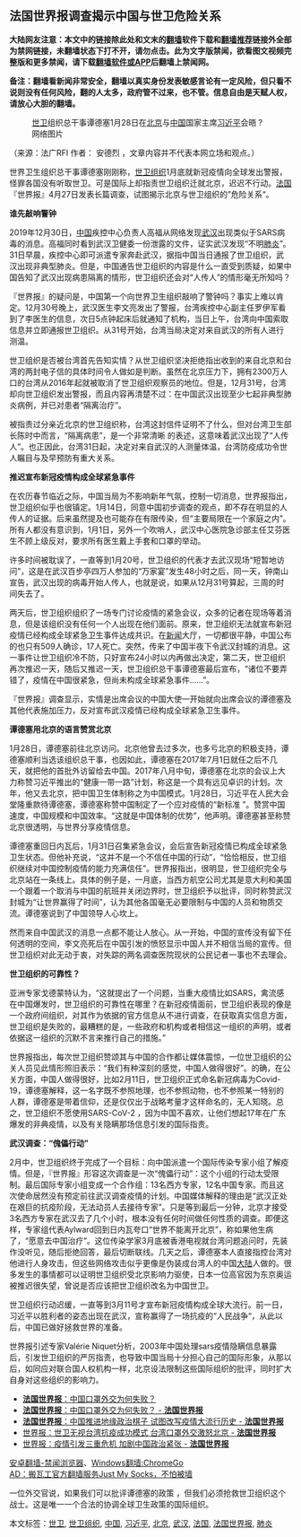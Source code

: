  <h2>法国世界报调查揭示中国与世卫危险关系</h2> <p class="notice"><b>大陆网友注意：本文中的链接除此处和文末的<a href="https://github.com/bannedbook/fanqiang" >翻墙</a>软件下载和<a href="https://github.com/killgcd/justmysocks/blob/master/README.md">翻墙推荐</a>链接外全部为禁网链接，未翻墙状态下打不开，请勿点击。此为文字版禁闻，欲看图文视频完整版和更多禁闻，请下载<a href="https://github.com/bannedbook/fanqiang">翻墙软件或APP</a>后翻墙上禁闻网。</p><p>备注：翻墙看新闻非常安全，翻墙以真实身份发表敏感言论有一定风险，但只看不说则没有任何风险，翻的人太多，政府管不过来，也不管。信息自由是天赋人权，请放心大胆的翻墙。</b></p>  <div class="entry"> <figure>                <figcaption>                <span><a href="https://www.bannedbook.org/bnews/tag/%E4%B8%96%E5%8D%AB/" class="st_tag internal_tag" rel="tag" title="标签 世卫 下的日志">世卫</a>组织总干事谭德塞1月28日在<a href="https://www.bannedbook.org/bnews/tag/%e5%8c%97%e4%ba%ac/" class="st_tag internal_tag" rel="tag" title="标签 北京 下的日志">北京</a>与<a href="https://www.bannedbook.org/bnews/tag/%E4%B8%AD%E5%9B%BD/" class="st_tag internal_tag" rel="tag" title="标签 中国 下的日志">中国</a>国家主席<a href="https://www.bannedbook.org/bnews/tag/%e4%b9%a0%e8%bf%91%e5%b9%b3/" class="st_tag internal_tag" rel="tag" title="标签 习近平 下的日志">习近平</a>会晤</span>                <span>? 网络图片</span>            </figcaption></figure> <p>（来源：法广RFI                      <span>                作者：             </span>                                                                                        安德烈                                                                                            ，文章内容并不代表本网立场和观点。）</p> <p>                    世界卫生组织总干事谭德塞刚刚称，<a href="https://www.bannedbook.org/bnews/tag/%E4%B8%96%E5%8D%AB%E7%BB%84%E7%BB%87/" class="st_tag internal_tag" rel="tag" title="标签 世卫组织 下的日志">世卫组织</a>1月底就新冠疫情向全球发出警报，怪罪各国没有听取世卫。可是国际上却指责世卫组织迁就北京，迟迟不行动。<a href="https://www.bannedbook.org/bnews/tag/%e6%b3%95%e5%9b%bd/" class="st_tag internal_tag" rel="tag" title="标签 法国 下的日志">法国</a>『世界报』4月27日发表长篇调查，试图揭示北京与世卫组织的”危险关系“。                </p> <p><strong>谁先敲响警钟</strong></p> <p>2019年12月30日，<span class='wp_keywordlink_affiliate'><a href="https://www.bannedbook.org/" title="中国" target="_blank">中国</a></span>疾控中心负责人高福从网络发现<a href="https://www.bannedbook.org/bnews/tag/%e6%ad%a6%e6%b1%89/" class="st_tag internal_tag" rel="tag" title="标签 武汉 下的日志">武汉</a>出现类似于SARS病毒的消息。高福同时看到武汉卫健委一份泄露的文件，证实武汉发现“不明<a href="https://www.bannedbook.org/bnews/tag/%e8%82%ba%e7%82%8e/" class="st_tag internal_tag" rel="tag" title="标签 肺炎 下的日志">肺炎</a>”。31日早晨，疾控中心即可派遣专家奔赴武汉，据指中国当日通报了世卫组织，武汉出现非典型肺炎。但是，中国通告世卫组织的内容是什么一直受到质疑，如果中国告知了武汉出现病患隔离的情形，世卫组织还会对“人传人”的情形毫无所知吗？</p> <p>『世界报』的疑问是，中国第一个向世界卫生组织敲响了警钟吗？事实上难以肯定。12月30号晚上，武汉医生李文亮发出了警报，台湾疾控中心副主任罗伊军看到了李医生的信息，次日5点钟起床后就通知了机构，当日上午，台湾向中国索取信息并立即通报世卫组织。从31号开始，台湾当局决定对来自武汉的所有人进行测温。</p> <p>世卫组织是否被台湾首先告知实情？从世卫组织坚决拒绝指出收到的来自北京和台湾的两封电子信的具体时间令人做如是判断。虽然在北京压力下，拥有2300万人口的台湾从2016年起就被取消了世卫组织观察员的地位。但是，12月31号，台湾却向世卫组织发出警报，而且内容再清楚不过：在中国武汉出现至少七起非典型肺炎病例，并已对患者“隔离治疗”。</p>  <p>被指责过分亲近北京的世卫组织称，台湾这封信件证明不了什么，但对台湾卫生部长陈时中而言，“隔离病患”，是一个非常清晰 的表述，这意味着武汉出现了“人传人”。也正因此，台湾31日起，决定对来自武汉的人测量体温，台湾防疫成功令世人瞩目与及早预防有重大关系。</p> <p><strong>推迟宣布新冠疫情构成全球紧急事件</strong></p> <p>在农历春节临近之际，中国当局为不影响新年气氛，控制一切消息，世界报指出，世卫组织似乎也很镇定。1月14日，同意中国初步调查的观点，即不存在明显的人传人的证据。后来虽然提及也可能存在有限传染，但“主要局限在一个家庭之内”。所有人都没有意识到，1月1日，另外一个吹哨人，武汉中心医院急诊部主任艾芬医生不顾上级反对，要求所有医生戴上手套和口罩的举动。</p> <p>许多时间被耽误了，一直等到1月20号，世卫组织的代表才去武汉现场“短暂地访问”，这是在武汉百步亭四万人参加的“万家宴”发生48小时之后，同一天，钟南山宣告，武汉出现的病毒开始人传人，也就是说，如果从12月31号算起，三周的时间失去了。</p> <p>两天后，世卫组织组织了一场专门讨论疫情的紧急会议，众多的记者在现场等着消息，但是该组织没有任何一个人出现在他们面前。原来，世卫组织无法就宣布新冠疫情已经构成全球紧急卫生事件达成共识。在<span class='wp_keywordlink_affiliate'><a href="https://www.bannedbook.org/" title="新闻">新闻</a></span>大厅，一切都很平静，中国公布的也只有509人确诊，17人死亡。突然，传来了中国半夜下令武汉封城的消息。这一事件让世卫组织冷不防，只好宣布24小时以内再做出决定，第二天，世卫组织再次推迟一天，随后又推迟一天，世卫组织总干事谭德塞最后宣布，“诸位不要弄错了，疫情在中国很紧急，但尚未构成全球紧急事件……”。</p> <p>『世界报』调查显示，实情是出席会议的中国大使一开始就向出席会议的谭德塞及其他代表施加压力，反对宣布武汉疫情已经构成全球紧急卫生事件。</p>  <p><strong>谭德塞用北京的语言赞赏北京</strong></p> <p>1月28日，谭德塞前往北京访问。北京他曾去过多次，也多亏北京的积极支持，谭德塞顺利当选该组织总干事，也因如此，谭德塞在2017年7月1日就任之后不几天，就把他的首批外访留给去中国。2017年八月中旬，谭德塞在北京的会议上大力称赞习近平推出的“健康一带一路”计划，称这是一个具有远见卓识的计划。次年，他又去北京，把中国卫生体制称之为中国模式。1月28日，习近平在人民大会堂隆重款待谭德塞，谭德塞称赞中国制定了一个应对疫情的“新标准 ”。赞赏中国速度，中国规模和中国效率。“这就是中国体制的优势”，他声明。谭德塞甚至称赞北京很透明，与世界分享疫情信息。</p> <p>谭德塞重回日内瓦后，1月31日召集紧急会议，会后宣告新冠疫情已构成全球紧急卫生状态。但他补充说，“这并不是一个不信任中国的行动”，“恰恰相反，世卫组织继续对中国控制疫情的能力充满信任”。世界报指出，很明显，世卫组织完全与北京站在一条线上。具体的例子是，一月底，当西方航空公司尤其是意大利和美国一个跟着一个取消与中国的航班并关闭边界时，世卫组织予以批评，同时称赞武汉封城为“让世界赢得了时间”，认为其他各国毫无必要限制与中国的人员和物质交流。谭德塞说到了中国领导人心坎上。</p> <p>然而来自中国武汉的消息一点都不能让人放心。从一开始，中国的宣传没有留下任何透明的空间，李文亮死后在中国引发的愤怒显示中国人并不相信当局的宣传。但世卫组织对此无动于衷，对失踪的两名调查医院现状的公民记者一事也不去理会。</p> <p><strong>世卫组织的可靠性？</strong></p> <p>亚洲专家戈德蒙特认为，“这就提出了一个问题，当重大疫情比如SARS，禽流感在中国爆发时，世卫组织的可靠性在哪里？在新冠疫情面前，世卫组织表现的像是一个政府间组织，对其作为依据的官方信息从不进行调查，在获取真实信息方面，世卫组织是失败的，最糟糕的是，一些政府和机构或者相信这一组织的声明，或者依据这一组织的沉默不言来推行自己的措施。”</p>  <p>世界报指出，每次世卫组织赞颂其与中国的合作都让媒体震惊，一位世卫组织的公关人员见此情形照旧表示：“我们有种深刻的感觉，中国人做得很好”。的确，在公关方面，中国人做得很好，比如2月11日，世卫组织正式命名新冠病毒为Covid-19，谭德塞解释，这一名字既不参照地理，也不参照动物，也不参照某一特别的人群，谭德塞是带着信仰，还是仅仅出于战略考量才这样命名的，无人知晓。总之，世卫组织不愿使用SARS-CoV-2 ，因为中国不喜欢，让他们想起17年在广东爆发的非典疫情，以及有关隐瞒那场信息引发的国际指责。</p> <p><strong>武汉调查：“傀儡行动”</strong></p> <p>2月中，世卫组织终于完成了一个目标：向中国派遣一个国际传染专家小组了解疫情。但是，『世界报』形容这次调查是一次“傀儡行动”：这个小组的行动太受限制。最后国际专家小组变成一个合作组：13名西方专家，12名中国专家。而且这次使命居然没有预定前往武汉调查疫情的计划。中国媒体解释的理由是“武汉正处在艰巨的抗疫阶段，无法动员人去接待专家”。只是等到最后一分钟，北京才接受3名西方专家在武汉去了几个小时，根本没有任何时间做任何性质的调查。即便这样，专家组代表Aylward回到日内瓦夸口“世界不能离开北京”，称如果他生病了，“愿意去中国治疗”。这位传染学家3月底被香港电视就台湾问题追问时，先装作没听见，随后拒绝回答，最后切断联线。几天之后，谭德塞本人直接指控台湾对他进行人身攻击，但这些网络攻击似乎更像是伪装成台湾人的中国<span class='wp_keywordlink_affiliate'><a href="https://www.bannedbook.org/" title="大陆" target="_blank">大陆</a></span>人做的。很多发生的事情都可以证明世卫组织受北京影响力驱使，日本一位高官因为东京奥运被推迟很失望，曾说是否应该把世卫组织改名为中国世卫。</p> <p>世卫组织行动迟缓，一直等到3月11号才宣布新冠疫情构成全球大流行。前一日，习近平以胜利者的姿态出现在武汉，宣称赢得了一场抗疫的“人民战争“，从此以后，中国已做好拯救世界的准备。</p> <p>世界报引述专家Valérie Niquet分析，2003年中国处理sars疫情隐瞒信息暴露后，引发世卫组织的严厉指责，也导致中国当局十分担心自己的国际形象，从那以后，如同应对联合国人权机构一样，北京设法限制这些国际组织的批评，同时扩大自身对这些组织的影响力。</p> <ul class='op-related-articles' title='相关阅读'> <li><a href='https://www.bannedbook.org/bnews/baitai/20200424/1318360.html' target='_blank'><b>法国世界报</b>：中国口罩外交为何失败？</a></li> <li><a href='https://www.bannedbook.org/bnews/worldnews/20200424/1318234.html' target='_blank'><b>法国世界报</b>：中国口罩外交为何失败？ - <b>法国世界报</b></a></li> <li><a href='https://www.bannedbook.org/bnews/cbnews/20200416/1313376.html' target='_blank'><b>法国世界报</b>：中国推进地缘政治棋子 试图改写疫情大流行历史 - <b>法国世界报</b></a></li> <li><a href='https://www.bannedbook.org/bnews/taiwannews/20200415/1312858.html' target='_blank'>世界报：世卫无视台湾抗疫成功模式 台湾口罩外交激怒北京 - <b>法国世界报</b></a></li> <li><a href='https://www.bannedbook.org/bnews/cbnews/20200411/1310392.html' target='_blank'>世界报：疫情引发三重危机 加剧中国政治紧张 - <b>法国世界报</b></a></li> </ul> <div class="texttj"> <a href="https://github.com/bannedbook/fanqiang/wiki/%E5%AE%89%E5%8D%93%E7%BF%BB%E5%A2%99-%E7%A6%81%E9%97%BB%E6%B5%8F%E8%A7%88%E5%99%A8" target="_blank">安卓翻墙-禁闻浏览器</a>、<a href="https://github.com/bannedbook/fanqiang/wiki/Chrome%E4%B8%80%E9%94%AE%E7%BF%BB%E5%A2%99%E5%8C%85" target="_blank">Windows翻墙:ChromeGo</a><br/> <a href="https://github.com/killgcd/justmysocks/blob/master/README.md" target="_blank">AD：搬瓦工官方翻墙服务Just My Socks，不怕被墙</a> </div><p>一位外交官说，如果我们可以批评谭德塞的政策 ，但我们必须抢救世卫组织这个战士。这是唯一一个合法的协调全球卫生政策的国际组织。</p> <a name='sharetosocial'></a>           </div><!--END ENTRY--> <div class="postfooter"> <div>本文标签：<a href="https://www.bannedbook.org/bnews/tag/%E4%B8%96%E5%8D%AB/" rel="tag">世卫</a>, <a href="https://www.bannedbook.org/bnews/tag/%E4%B8%96%E5%8D%AB%E7%BB%84%E7%BB%87/" rel="tag">世卫组织</a>, <a href="https://www.bannedbook.org/bnews/tag/%E4%B8%AD%E5%9B%BD/" rel="tag">中国</a>, <a href="https://www.bannedbook.org/bnews/tag/%e4%b9%a0%e8%bf%91%e5%b9%b3/" rel="tag">习近平</a>, <a href="https://www.bannedbook.org/bnews/tag/%e5%8c%97%e4%ba%ac/" rel="tag">北京</a>, <a href="https://www.bannedbook.org/bnews/tag/%e6%ad%a6%e6%b1%89/" rel="tag">武汉</a>, <a href="https://www.bannedbook.org/bnews/tag/%e6%b3%95%e5%9b%bd/" rel="tag">法国</a>, <a href="https://www.bannedbook.org/bnews/tag/%E6%B3%95%E5%9B%BD%E4%B8%96%E7%95%8C%E6%8A%A5/" rel="tag">法国世界报</a>, <a href="https://www.bannedbook.org/bnews/tag/%e8%82%ba%e7%82%8e/" rel="tag">肺炎</a></div>  </div><!--END POSTFOOTER--> 